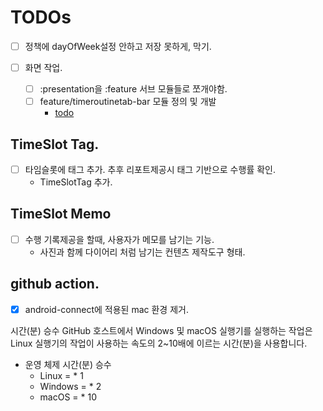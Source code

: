 # TODOs
- [ ] 정책에 dayOfWeek설정 안하고 저장 못하게, 막기.

- [ ] 화면 작업. 
  - [ ] :presentation을 :feature 서브 모듈들로 쪼개야함.
  - [ ] feature/timeroutinetab-bar 모듈 정의 및 개발
    - [todo](feature/timeroutine-bar/todo.md)

## TimeSlot Tag.
- [ ] 타임슬롯에 태그 추가. 추후 리포트제공시 태그 기반으로 수행률 확인.
  - TimeSlotTag 추가.

## TimeSlot Memo
- [ ] 수행 기록제공을 할때, 사용자가 메모를 남기는 기능. 
  - 사진과 함께 다이어리 처럼 남기는 컨텐츠 제작도구 형태.

## github action.
- [x] android-connect에 적용된 mac 환경 제거.

시간(분) 승수
GitHub 호스트에서 Windows 및 macOS 실행기를 실행하는 작업은 Linux 실행기의 작업이 사용하는 속도의 2~10배에 이르는 시간(분)을 사용합니다.

- 운영 체제	시간(분) 승수
  - Linux	= * 1
  - Windows = * 2
  - macOS = * 10